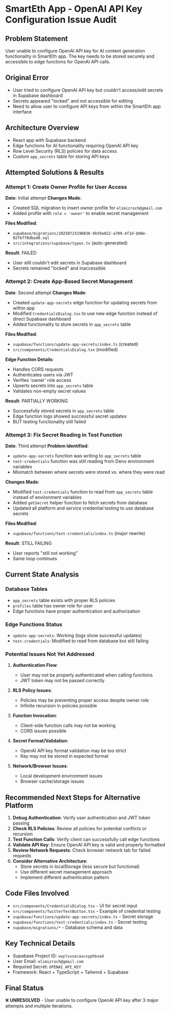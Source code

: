 # SmartEth App - OpenAI API Key Configuration Issue Audit

## Problem Statement
User unable to configure OpenAI API key for AI content generation functionality in SmartEth app. The key needs to be stored securely and accessible to edge functions for OpenAI API calls.

## Original Error
- User tried to configure OpenAI API key but couldn't access/edit secrets in Supabase dashboard
- Secrets appeared "locked" and not accessible for editing
- Need to allow user to configure API keys from within the SmartEth app interface

## Architecture Overview
- React app with Supabase backend
- Edge functions for AI functionality requiring OpenAI API key
- Row Level Security (RLS) policies for data access
- Custom `app_secrets` table for storing API keys

## Attempted Solutions & Results

### Attempt 1: Create Owner Profile for User Access
**Date**: Initial attempt
**Changes Made**:
- Created SQL migration to insert owner profile for `elimizroch@gmail.com`
- Added profile with `role = 'owner'` to enable secret management

**Files Modified**:
- `supabase/migrations/20250723190836-9b59a022-a709-4f1d-b08e-02fbff8dbad8.sql`
- `src/integrations/supabase/types.ts` (auto-generated)

**Result**: FAILED
- User still couldn't edit secrets in Supabase dashboard
- Secrets remained "locked" and inaccessible

### Attempt 2: Create App-Based Secret Management
**Date**: Second attempt
**Changes Made**:
- Created `update-app-secrets` edge function for updating secrets from within app
- Modified `CredentialsDialog.tsx` to use new edge function instead of direct Supabase dashboard
- Added functionality to store secrets in `app_secrets` table

**Files Modified**:
- `supabase/functions/update-app-secrets/index.ts` (created)
- `src/components/CredentialsDialog.tsx` (modified)

**Edge Function Details**:
- Handles CORS requests
- Authenticates users via JWT
- Verifies 'owner' role access
- Upserts secrets into `app_secrets` table
- Validates non-empty secret values

**Result**: PARTIALLY WORKING
- Successfully stored secrets in `app_secrets` table
- Edge function logs showed successful secret updates
- BUT testing functionality still failed

### Attempt 3: Fix Secret Reading in Test Function
**Date**: Third attempt
**Problem Identified**: 
- `update-app-secrets` function was writing to `app_secrets` table
- `test-credentials` function was still reading from Deno environment variables
- Mismatch between where secrets were stored vs. where they were read

**Changes Made**:
- Modified `test-credentials` function to read from `app_secrets` table instead of environment variables
- Added `getSecret` helper function to fetch secrets from database
- Updated all platform and service credential testing to use database secrets

**Files Modified**:
- `supabase/functions/test-credentials/index.ts` (major rewrite)

**Result**: STILL FAILING
- User reports "still not working"
- Same loop continues

## Current State Analysis

### Database Tables
- `app_secrets` table exists with proper RLS policies
- `profiles` table has owner role for user
- Edge functions have proper authentication and authorization

### Edge Functions Status
- `update-app-secrets`: Working (logs show successful updates)
- `test-credentials`: Modified to read from database but still failing

### Potential Issues Not Yet Addressed

1. **Authentication Flow**:
   - User may not be properly authenticated when calling functions
   - JWT token may not be passed correctly

2. **RLS Policy Issues**:
   - Policies may be preventing proper access despite owner role
   - Infinite recursion in policies possible

3. **Function Invocation**:
   - Client-side function calls may not be working
   - CORS issues possible

4. **Secret Format/Validation**:
   - OpenAI API key format validation may be too strict
   - Key may not be stored in expected format

5. **Network/Browser Issues**:
   - Local development environment issues
   - Browser cache/storage issues

## Recommended Next Steps for Alternative Platform

1. **Debug Authentication**: Verify user authentication and JWT token passing
2. **Check RLS Policies**: Review all policies for potential conflicts or recursion
3. **Test Function Calls**: Verify client can successfully call edge functions
4. **Validate API Key**: Ensure OpenAI API key is valid and properly formatted
5. **Review Network Requests**: Check browser network tab for failed requests
6. **Consider Alternative Architecture**: 
   - Store secrets in localStorage (less secure but functional)
   - Use different secret management approach
   - Implement different authentication pattern

## Code Files Involved
- `src/components/CredentialsDialog.tsx` - UI for secret input
- `src/components/TwitterTestButton.tsx` - Example of credential testing
- `supabase/functions/update-app-secrets/index.ts` - Secret storage
- `supabase/functions/test-credentials/index.ts` - Secret testing
- `supabase/migrations/*` - Database schema and data

## Key Technical Details
- Supabase Project ID: `vwylsusacaucxyphbxad`
- User Email: `elimizroch@gmail.com`
- Required Secret: `OPENAI_API_KEY`
- Framework: React + TypeScript + Tailwind + Supabase

## Final Status
❌ **UNRESOLVED** - User unable to configure OpenAI API key after 3 major attempts and multiple iterations.